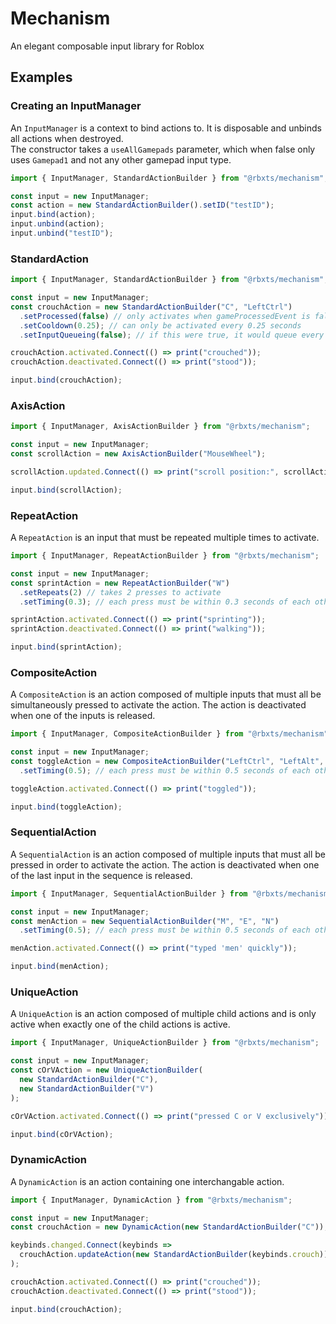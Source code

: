 # Mechanism
An elegant composable input library for Roblox

## Examples

### Creating an InputManager
An `InputManager` is a context to bind actions to. It is disposable and unbinds all actions when destroyed.<br>
The constructor takes a `useAllGamepads` parameter, which when false only uses `Gamepad1` and not any other gamepad input type.
```ts
import { InputManager, StandardActionBuilder } from "@rbxts/mechanism";

const input = new InputManager;
const action = new StandardActionBuilder().setID("testID");
input.bind(action);
input.unbind(action);
input.unbind("testID");
```

### StandardAction
```ts
import { InputManager, StandardActionBuilder } from "@rbxts/mechanism";

const input = new InputManager;
const crouchAction = new StandardActionBuilder("C", "LeftCtrl")
  .setProcessed(false) // only activates when gameProcessedEvent is false, false by default
  .setCooldown(0.25); // can only be activated every 0.25 seconds
  .setInputQueueing(false); // if this were true, it would queue every input made during a cooldown to be activated after the cooldown is over

crouchAction.activated.Connect(() => print("crouched"));
crouchAction.deactivated.Connect(() => print("stood"));

input.bind(crouchAction);
```

### AxisAction
```ts
import { InputManager, AxisActionBuilder } from "@rbxts/mechanism";

const input = new InputManager;
const scrollAction = new AxisActionBuilder("MouseWheel");

scrollAction.updated.Connect(() => print("scroll position:", scrollAction.position.Z));

input.bind(scrollAction);
```

### RepeatAction
A `RepeatAction` is an input that must be repeated multiple times to activate.
```ts
import { InputManager, RepeatActionBuilder } from "@rbxts/mechanism";

const input = new InputManager;
const sprintAction = new RepeatActionBuilder("W")
  .setRepeats(2) // takes 2 presses to activate
  .setTiming(0.3); // each press must be within 0.3 seconds of each other, 0 by default (which is infinite time between presses)

sprintAction.activated.Connect(() => print("sprinting"));
sprintAction.deactivated.Connect(() => print("walking"));

input.bind(sprintAction);
```

### CompositeAction
A `CompositeAction` is an action composed of multiple inputs that must all be simultaneously pressed to activate the action. The action is deactivated when one of the inputs is released.
```ts
import { InputManager, CompositeActionBuilder } from "@rbxts/mechanism";

const input = new InputManager;
const toggleAction = new CompositeActionBuilder("LeftCtrl", "LeftAlt", "M")
  .setTiming(0.5); // each press must be within 0.5 seconds of each other

toggleAction.activated.Connect(() => print("toggled"));

input.bind(toggleAction);
```

### SequentialAction
A `SequentialAction` is an action composed of multiple inputs that must all be pressed in order to activate the action. The action is deactivated when one of the last input in the sequence is released.
```ts
import { InputManager, SequentialActionBuilder } from "@rbxts/mechanism";

const input = new InputManager;
const menAction = new SequentialActionBuilder("M", "E", "N")
  .setTiming(0.5); // each press must be within 0.5 seconds of each other

menAction.activated.Connect(() => print("typed 'men' quickly"));

input.bind(menAction);
```

### UniqueAction
A `UniqueAction` is an action composed of multiple child actions and is only active when exactly one of the child actions is active.
```ts
import { InputManager, UniqueActionBuilder } from "@rbxts/mechanism";

const input = new InputManager;
const cOrVAction = new UniqueActionBuilder(
  new StandardActionBuilder("C"),
  new StandardActionBuilder("V")
);

cOrVAction.activated.Connect(() => print("pressed C or V exclusively"));

input.bind(cOrVAction);
```

### DynamicAction
A `DynamicAction` is an action containing one interchangable action.
```ts
import { InputManager, DynamicAction } from "@rbxts/mechanism";

const input = new InputManager;
const crouchAction = new DynamicAction(new StandardActionBuilder("C")); // default bind

keybinds.changed.Connect(keybinds => 
  crouchAction.updateAction(new StandardActionBuilder(keybinds.crouch)) // update bind based on data
);

crouchAction.activated.Connect(() => print("crouched"));
crouchAction.deactivated.Connect(() => print("stood"));

input.bind(crouchAction);
```